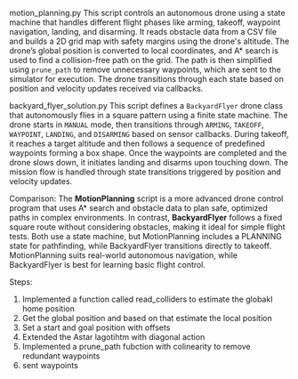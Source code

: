 
motion_planning.py
This script controls an autonomous drone using a state machine that handles different flight phases like arming, takeoff, waypoint navigation, landing, and disarming. It reads obstacle data from a CSV file and builds a 2D grid map with safety margins using the drone's altitude. The drone’s global position is converted to local coordinates, and A\* search is used to find a collision-free path on the grid. The path is then simplified using `prune_path` to remove unnecessary waypoints, which are sent to the simulator for execution. The drone transitions through each state based on position and velocity updates received via callbacks.


backyard_flyer_solution.py
This script defines a `BackyardFlyer` drone class that autonomously flies in a square pattern using a finite state machine. The drone starts in `MANUAL` mode, then transitions through `ARMING`, `TAKEOFF`, `WAYPOINT`, `LANDING`, and `DISARMING` based on sensor callbacks. During takeoff, it reaches a target altitude and then follows a sequence of predefined waypoints forming a box shape. Once the waypoints are completed and the drone slows down, it initiates landing and disarms upon touching down. The mission flow is handled through state transitions triggered by position and velocity updates.

Comparison:
The **MotionPlanning** script is a more advanced drone control program that uses A\* search and obstacle data to plan safe, optimized paths in complex environments. In contrast, **BackyardFlyer** follows a fixed square route without considering obstacles, making it ideal for simple flight tests. Both use a state machine, but MotionPlanning includes a PLANNING state for pathfinding, while BackyardFlyer transitions directly to takeoff. MotionPlanning suits real-world autonomous navigation, while BackyardFlyer is best for learning basic flight control.


Steps:

1. Implemented a function called read_colliders to estimate the globakl home position
2. Get the global position and based on that estimate the local position
3. Set a start and goal position with offsets
4. Extended the Astar lagotihtm with diagonal action
5. Implemented  a prune_path fubction with colinearity to remove redundant waypoints
6. sent waypoints
